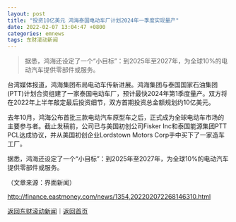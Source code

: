 ```yaml
---
layout: post
title: "投资10亿美元 鸿海泰国电动车厂计划2024年一季度实现量产"
date: 2022-02-07 13:04:47 +0800
categories: emnews
tags: 东财滚动新闻
---
```

> 据悉，鸿海还设定了一个“小目标”：到2025年至2027年，为全球10%的电动汽车提供零部件或服务。

<p>台湾媒体报道，鸿海集团布局电动车传新进展。鸿海集团与泰国国家石油集团(PTT)计划合资组建了一家泰国电动车厂，预计最快2024年第1季度量产。双方将在2022年上半年敲定最后投资细节，双方首期投资总金额规划约10亿美元。</p>
 <p>去年10月，鸿海公布首批三款电动汽车原型车之后，正式成为全球电动车市场的主要参与者。截止发稿前，公司已与美国初创公司Fisker Inc和泰国能源集团PTT PCL达成协议，并从美国初创企业Lordstown Motors Corp手中买下了一家造车工厂。</p>
 <p>据悉，鸿海还设定了一个“小目标”：到2025年至2027年，为全球10%的电动汽车提供零部件或服务。</p><p class="em_media">（文章来源：界面新闻）</p>

<http://finance.eastmoney.com/news/1354,202202072268146310.html>

[返回东财滚动新闻](//finews.withounder.com/emnews/)｜[返回首页](//finews.withounder.com/)